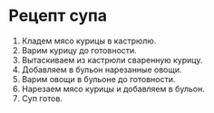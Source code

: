 # Рецепт супа

1. Кладем мясо курицы в кастрюлю.
2. Варим курицу до готовности.
3. Вытаскиваем из кастрюли сваренную курицу.
4. Добавляем в бульон нарезанные овощи.
5. Варим овощи в бульоне до готовности.
6. Нарезаем мясо курицы и добавляем в бульон.
7. Суп готов.